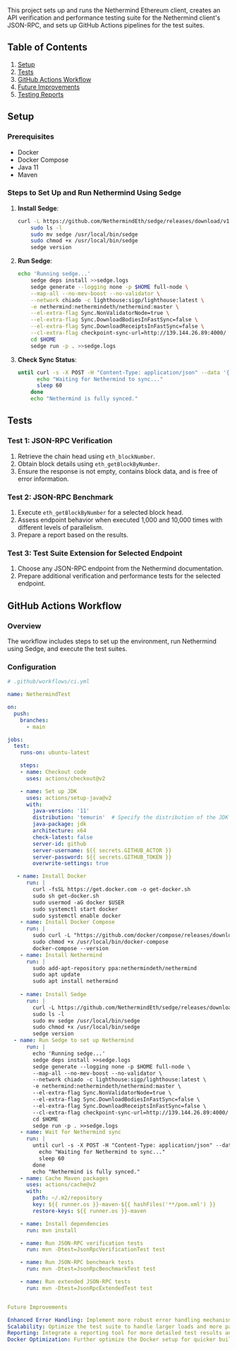 This project sets up and runs the Nethermind Ethereum client, creates an API verification and performance testing suite for the Nethermind client's JSON-RPC, and sets up GitHub Actions pipelines for the test suites.

## Table of Contents

1. [Setup](#setup)
2. [Tests](#tests)
3. [GitHub Actions Workflow](#github-actions-workflow)
4. [Future Improvements](#future-improvements)
5. [Testing Reports](#testing-reports)

## Setup

### Prerequisites

- Docker
- Docker Compose
- Java 11
- Maven
### Steps to Set Up and Run Nethermind Using Sedge

1. **Install Sedge**:
    ```sh
    curl -L https://github.com/NethermindEth/sedge/releases/download/v1.3.2/sedge-v1.3.2-linux-amd64  --output sedge
        sudo ls -l
        sudo mv sedge /usr/local/bin/sedge
        sudo chmod +x /usr/local/bin/sedge
        sedge version
    ```

2. **Run Sedge**:
    ```sh
    echo 'Running sedge...'
        sedge deps install >>sedge.logs
        sedge generate --logging none -p $HOME full-node \
        --map-all --no-mev-boost --no-validator \
        --network chiado -c lighthouse:sigp/lighthouse:latest \
        -e nethermind:nethermindeth/nethermind:master \
        --el-extra-flag Sync.NonValidatorNode=true \
        --el-extra-flag Sync.DownloadBodiesInFastSync=false \
        --el-extra-flag Sync.DownloadReceiptsInFastSync=false \
        --cl-extra-flag checkpoint-sync-url=http://139.144.26.89:4000/ >>sedge.logs
        cd $HOME
        sedge run -p . >>sedge.logs
    ```

3. **Check Sync Status**:
    ```sh
    until curl -s -X POST -H "Content-Type: application/json" --data '{"jsonrpc":"2.0","method":"eth_syncing","params":[],"id":1}' http://localhost:8545 | grep -q '"result":false'; do
          echo "Waiting for Nethermind to sync..."
          sleep 60
        done
        echo "Nethermind is fully synced."
    ```

## Tests


### Test 1: JSON-RPC Verification

1. Retrieve the chain head using `eth_blockNumber`.
2. Obtain block details using `eth_getBlockByNumber`.
3. Ensure the response is not empty, contains block data, and is free of error information.

### Test 2: JSON-RPC Benchmark

1. Execute `eth_getBlockByNumber` for a selected block head.
2. Assess endpoint behavior when executed 1,000 and 10,000 times with different levels of parallelism.
3. Prepare a report based on the results.

### Test 3: Test Suite Extension for Selected Endpoint

1. Choose any JSON-RPC endpoint from the Nethermind documentation.
2. Prepare additional verification and performance tests for the selected endpoint.

## GitHub Actions Workflow
### Overview

The workflow includes steps to set up the environment, run Nethermind using Sedge, and execute the test suites.

### Configuration

```yaml
# .github/workflows/ci.yml

name: NethermindTest

on:
  push:
    branches:
      - main

jobs:
  test:
    runs-on: ubuntu-latest

    steps:
    - name: Checkout code
      uses: actions/checkout@v2

    - name: Set up JDK
      uses: actions/setup-java@v2
      with:
        java-version: '11'
        distribution: 'temurin'  # Specify the distribution of the JDK
        java-package: jdk
        architecture: x64
        check-latest: false
        server-id: github
        server-username: ${{ secrets.GITHUB_ACTOR }}
        server-password: ${{ secrets.GITHUB_TOKEN }}
        overwrite-settings: true

   - name: Install Docker
      run: |
        curl -fsSL https://get.docker.com -o get-docker.sh
        sudo sh get-docker.sh
        sudo usermod -aG docker $USER
        sudo systemctl start docker
        sudo systemctl enable docker
    - name: Install Docker Compose
      run: |
        sudo curl -L "https://github.com/docker/compose/releases/download/1.29.2/docker-compose-$(uname -s)-$(uname -m)" -o /usr/local/bin/docker-compose
        sudo chmod +x /usr/local/bin/docker-compose
        docker-compose --version
    - name: Install Nethermind
      run: |
        sudo add-apt-repository ppa:nethermindeth/nethermind
        sudo apt update
        sudo apt install nethermind
        
    - name: Install Sedge
      run: |
        curl -L https://github.com/NethermindEth/sedge/releases/download/v1.3.2/sedge-v1.3.2-linux-amd64  --output sedge
        sudo ls -l
        sudo mv sedge /usr/local/bin/sedge
        sudo chmod +x /usr/local/bin/sedge
        sedge version
  - name: Run Sedge to set up Nethermind
      run: |
        echo 'Running sedge...'
        sedge deps install >>sedge.logs
        sedge generate --logging none -p $HOME full-node \
        --map-all --no-mev-boost --no-validator \
        --network chiado -c lighthouse:sigp/lighthouse:latest \
        -e nethermind:nethermindeth/nethermind:master \
        --el-extra-flag Sync.NonValidatorNode=true \
        --el-extra-flag Sync.DownloadBodiesInFastSync=false \
        --el-extra-flag Sync.DownloadReceiptsInFastSync=false \
        --cl-extra-flag checkpoint-sync-url=http://139.144.26.89:4000/ >>sedge.logs
        cd $HOME
        sedge run -p . >>sedge.logs
    - name: Wait for Nethermind sync
      run: |
        until curl -s -X POST -H "Content-Type: application/json" --data '{"jsonrpc":"2.0","method":"eth_syncing","params":[],"id":1}' http://localhost:8545 | grep -q '"result":false'; do
          echo "Waiting for Nethermind to sync..."
          sleep 60
        done
        echo "Nethermind is fully synced."
    - name: Cache Maven packages
      uses: actions/cache@v2
      with:
        path: ~/.m2/repository
        key: ${{ runner.os }}-maven-${{ hashFiles('**/pom.xml') }}
        restore-keys: ${{ runner.os }}-maven

    - name: Install dependencies
      run: mvn install

    - name: Run JSON-RPC verification tests
      run: mvn -Dtest=JsonRpcVerificationTest test

    - name: Run JSON-RPC benchmark tests
      run: mvn -Dtest=JsonRpcBenchmarkTest test

    - name: Run extended JSON-RPC tests
      run: mvn -Dtest=JsonRpcExtendedTest test


Future Improvements

Enhanced Error Handling: Implement more robust error handling mechanisms in the test scripts.
Scalability: Optimize the test suite to handle larger loads and more parallel requests.
Reporting: Integrate a reporting tool for more detailed test results and performance metrics.
Docker Optimization: Further optimize the Docker setup for quicker builds and reduced resource usage.
